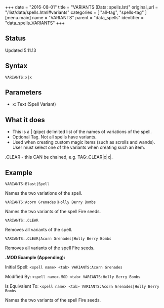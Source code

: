 +++
date = "2016-08-01"
title = "VARIANTS (Data: spells.lst)"
original_url = "/list/data/spells.html#variants"
categories = [ "all-tag", "spells-tag" ]
[menu.main]
    name = "VARIANTS"
    parent = "data_spells"
    identifier = "data_spells_VARIANTS"
+++

## Status

Updated 5.11.13

## Syntax

`VARIANTS:x|x`

## Parameters

-   x: Text (Spell Variant)



What it does
------------

-   This is a | (pipe) delimited list of the names of variations of
    the spell.
-   Optional Tag. Not all spells have variants.
-   Used when creating custom magic items (such as scrolls and wands).
    User must select one of the variants when creating such an item.

.CLEAR - this CAN be chained, e.g. TAG:.CLEAR|x|x|.

Example
-------

`VARIANTS:Blast|Spell`

Names the two variations of the spell.

`VARIANTS:Acorn Grenades|Holly Berry Bombs`

Names the two variants of the spell Fire seeds.

`VARIANTS:.CLEAR`

Removes all variants of the spell.

`VARIANTS:.CLEAR|Acorn Grenades|Holly Berry Bombs`

Removes all variants of the spell Fire seeds.

**.MOD Example (Appending):**

Initial Spell: `<spell name> <tab> VARIANTS:Acorn Grenades`

Modified By: `<spell name>.MOD <tab> VARIANTS:Holly Berry Bombs`

Is Equivalent To:
`<spell name> <tab> VARIANTS:Acorn Grenades|Holly Berry Bombs`

Names the two variants of the spell Fire seeds.

